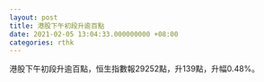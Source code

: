 ```yaml
---
layout: post
title: 港股下午初段升逾百點
date: 2021-02-05 13:04:33.000000000 +08:00
categories: rthk
---
```


港股下午初段升逾百點，恒生指數報29252點，升139點，升幅0.48%。
